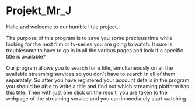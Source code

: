 # Projekt_Mr_J

Hello and welcome to our humble little project. 

The purpose of this program is to save you some precious time while looking for the next film or tv-series you are going to watch. It sure is troublesome to have to go in in all the various pages and look if a specific title is available? 

Our program allows you to search for a title, simultaneously on all the available streaming services so you don't have to search in all of them separately. So after you have registered your account details in the program you should be able to write a title and find out which streaming platform has this title. Then with just one click on the result, you are taken to the webpage of the streaming service and you can immediately start watching.
